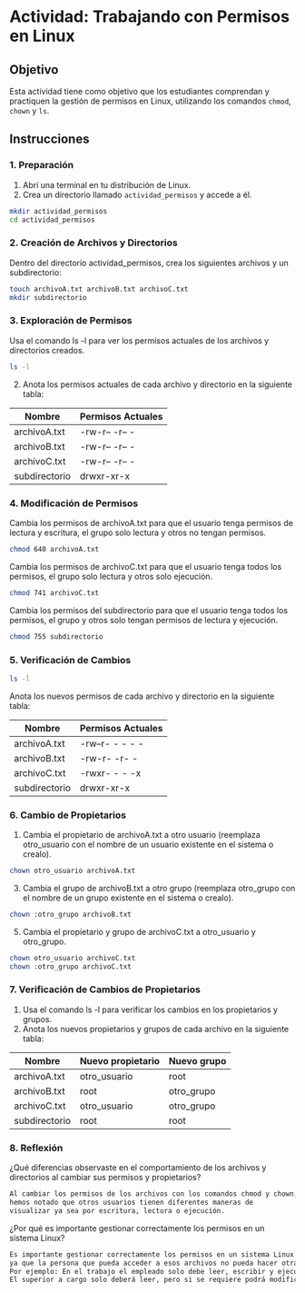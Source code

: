 # Actividad: Trabajando con Permisos en Linux

## Objetivo

Esta actividad tiene como objetivo que los estudiantes comprendan y practiquen la gestión de permisos en Linux, utilizando los comandos `chmod`, `chown` y `ls`.

## Instrucciones

### 1. Preparación

1. Abrí una terminal en tu distribución de Linux.
2. Crea un directorio llamado `actividad_permisos` y accede a él.

```sh
mkdir actividad_permisos
cd actividad_permisos
```
### 2. Creación de Archivos y Directorios
Dentro del directorio actividad_permisos, crea los siguientes archivos y un subdirectorio:
```sh
touch archivoA.txt archivoB.txt archivoC.txt
mkdir subdirectorio
```
### 3. Exploración de Permisos
Usa el comando ls -l para ver los permisos actuales de los archivos y directorios creados.
```sh
ls -l
```
2. Anota los permisos actuales de cada archivo y directorio en la siguiente tabla:

| **Nombre**      | **Permisos Actuales** |
|-----------------|-----------------|
| archivoA.txt	  |    -rw-r– -r– -   |
| archivoB.txt    |    -rw-r– -r– -   |
| archivoC.txt    |    -rw-r– -r– -   |
| subdirectorio   |    drwxr-xr-x   |

### 4. Modificación de Permisos
Cambia los permisos de archivoA.txt para que el usuario tenga permisos de lectura y escritura, el grupo solo lectura y otros no tengan permisos.
```sh
chmod 640 archivoA.txt
```
Cambia los permisos de archivoC.txt para que el usuario tenga todos los permisos, el grupo solo lectura y otros solo ejecución.
```sh
chmod 741 archivoC.txt
```
Cambia los permisos del subdirectorio para que el usuario tenga todos los permisos, el grupo y otros solo tengan permisos de lectura y ejecución.
```sh
chmod 755 subdirectorio
```
### 5. Verificación de Cambios
```sh
ls -l
```
Anota los nuevos permisos de cada archivo y directorio en la siguiente tabla:

| **Nombre**      | **Permisos Actuales** |
|-----------------|-----------------|
| archivoA.txt	  |    -rw–r- - - - -|
| archivoB.txt    |    -rw-r- -r- -  |
| archivoC.txt    |    -rwxr- - - -x |
| subdirectorio   |    drwxr-xr-x    |

### 6. Cambio de Propietarios
1. Cambia el propietario de archivoA.txt a otro usuario (reemplaza otro_usuario con el nombre de un usuario existente en el sistema o crealo).
```sh
chown otro_usuario archivoA.txt
```
3. Cambia el grupo de archivoB.txt a otro grupo (reemplaza otro_grupo con el nombre de un grupo existente en el sistema o crealo).
```sh
chown :otro_grupo archivoB.txt
```
5. Cambia el propietario y grupo de archivoC.txt a otro_usuario y otro_grupo.
```sh
chown otro_usuario archivoC.txt
chown :otro_grupo archivoC.txt
```
### 7. Verificación de Cambios de Propietarios
1. Usa el comando ls -l para verificar los cambios en los propietarios y grupos.
2. Anota los nuevos propietarios y grupos de cada archivo en la siguiente tabla:

| **Nombre**      | **Nuevo propietario** | **Nuevo grupo**|
|-----------------|-----------------|-----------------------|
| archivoA.txt	  |  otro_usuario   |  root                 |
| archivoB.txt    |  root           |  otro_grupo           |
| archivoC.txt    |  otro_usuario   |  otro_grupo           |
| subdirectorio   |  root           |  root                 |

### 8. Reflexión
¿Qué diferencias observaste en el comportamiento de los archivos y directorios al cambiar sus permisos y propietarios?
```sh
Al cambiar los permisos de los archivos con los comandos chmod y chown,
hemos notado que otros usuarios tienen diferentes maneras de
visualizar ya sea por escritura, lectura o ejecución.
```
¿Por qué es importante gestionar correctamente los permisos en un sistema Linux?
```sh
Es importante gestionar correctamente los permisos en un sistema Linux
ya que la persona que pueda acceder a esos archivos no pueda hacer otra cosa que no sea la tarea requerida.
Por ejemplo: En el trabajo el empleado solo debe leer, escribir y ejecutar un archivo solicitado.
El superior a cargo solo deberá leer, pero si se requiere podrá modificarlo. 
```
